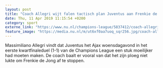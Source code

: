 ```yaml
---
layout: post
title: "Coach Allegri wijt falen tactisch plan Juventus aan Frenkie de Jong"
date: Thu, 11 Apr 2019 11:15:54 +0200
category: sport
externe_link: "https://www.nu.nl/champions-league/5837412/coach-allegri-wijt-falen-tactisch-plan-juventus-aan-frenkie-de-jong.html"
feature_image: "https://media.nu.nl/m/ut6xf0aa7uoq_sqr256.jpg/coach-allegri-wijt-falen-tactisch-plan-juventus-aan-frenkie-de-jong.jpg"
---
```


Massimiliano Allegri vindt dat Juventus het Ajax woensdagavond in het eerste kwartfinaleduel (1-1) van de Champions League een stuk moeilijker had moeten maken. De coach baalt er vooral van dat het zijn ploeg niet lukte om Frenkie de Jong af te stoppen.
